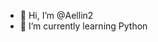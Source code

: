 - 👋 Hi, I’m @Aellin2
- 🌱 I’m currently learning Python

<!---
Aellin2/Aellin2 is a ✨ special ✨ repository because its `README.md` (this file) appears on your GitHub profile.
You can click the Preview link to take a look at your changes.
--->
